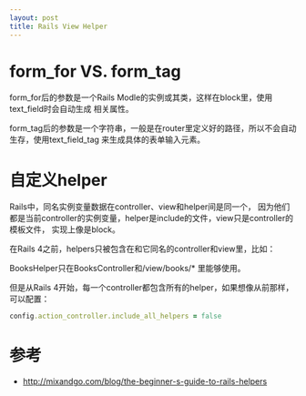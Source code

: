 ```yaml
---
layout: post
title: Rails View Helper
---
```


# form_for VS. form_tag

form_for后的参数是一个Rails Modle的实例或其类，这样在block里，使用text_field时会自动生成
相关属性。

form_tag后的参数是一个字符串，一般是在router里定义好的路径，所以不会自动生存，使用text_field_tag
来生成具体的表单输入元素。


# 自定义helper

Rails中，同名实例变量数据在controller、view和helper间是同一个，
因为他们都是当前controller的实例变量，helper是include的文件，view只是controller的模板文件，
实现上像是block。

在Rails 4之前，helpers只被包含在和它同名的controller和view里，比如：

BooksHelper只在BooksController和/view/books/* 里能够使用。

但是从Rails 4开始，每一个controller都包含所有的helper，如果想像从前那样，可以配置：

```ruby
config.action_controller.include_all_helpers = false
 ```


# 参考
* http://mixandgo.com/blog/the-beginner-s-guide-to-rails-helpers
